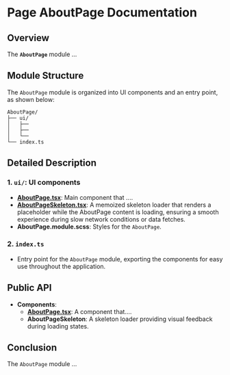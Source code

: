 # Page AboutPage Documentation

## Overview
The **`AboutPage`**   module ...
## Module Structure

The `AboutPage`  module is organized into UI components and an entry point, as shown below:
```text
AboutPage/
├── ui/
│   ├── 
│   ├── 
│   └── 
└── index.ts
```

## Detailed Description

### 1. `ui/`: UI components
- [**AboutPage.tsx**](./ui/README.md): Main component that ....
- [**AboutPageSkeleton.tsx**](./ui/AboutPageSkeleton.tsx):  A memoized skeleton loader that renders a placeholder while the AboutPage content is loading, ensuring a smooth experience during slow network conditions or data fetches.
- **AboutPage.module.scss**:   Styles for the `AboutPage`.

### 2. `index.ts`
- Entry point for the `AboutPage` module, exporting the components for easy use throughout the application.

## Public API
- **Components**:
    - [**AboutPage.tsx**](./ui/README.md): A component that....
    - **AboutPageSkeleton**: A skeleton loader providing visual feedback during loading states.

## Conclusion
The `AboutPage`  module ...
